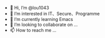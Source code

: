 - 👋 Hi, I’m @lou1043
- 👀 I’m interested in IT、Secure、Programme
- 🌱 I’m currently learning Emacs
- 💞️ I’m looking to collaborate on ...
- 📫 How to reach me ...

<!---
Glacier1043/Glacier1043 is a ✨ special ✨ repository because its `README.md` (this file) appears on your GitHub profile.
You can click the Preview link to take a look at your changes.
--->
